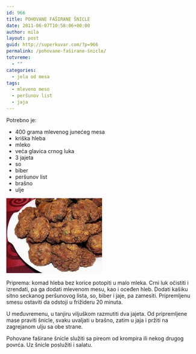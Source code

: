 ```yaml
---
id: 966
title: POHOVANE FAŠIRANE ŠNICLE
date: 2011-06-07T10:58:06+00:00
author: mila
layout: post
guid: http://superkuvar.com/?p=966
permalink: /pohovane-faširane-šnicle/
totvreme:
  - ""
categories:
  - jela od mesa
tags:
  - mleveno meso
  - peršunov list
  - jaja
---
```

Potrebno je:

  * 400 grama mlevenog junećeg mesa
  * kriška hleba
  * mleko
  * veća glavica crnog luka
  * 3 jajeta
  * so
  * biber
  * peršunov list
  * brašno
  * ulje

![Pohovane faširane šnicle](/wp-content/uploads/2011/06/fasiranesnicle.jpg) 

Priprema: komad hleba bez korice potopiti u malo mleka. Crni luk očistiti i izrendati, pa ga dodati mlevenom mesu, kao i oceđen hleb. Dodati kašiku sitno seckanog peršunovog lista, so, biber i jaje, pa zamesiti. Pripremljenu smesu ostaviti da odstoji u frižideru 20 minuta.

U međuvremenu, u tanjiru viljuškom razmutiti dva jajeta. Od pripremljene mase praviti šnicle, svaku uvaljati u brašno, zatim u jaja i pržiti na zagrejanom ulju sa obe strane.

Pohovane faširane šnicle služiti sa pireom od krompira ili nekog drugog povrća. Uz šnicle poslužiti i salatu.
